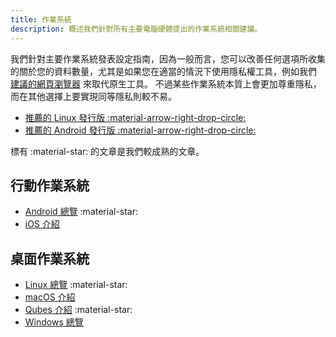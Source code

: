 ```yaml
---
title: 作業系統
description: 概述我們針對所有主要電腦硬體提出的作業系統相關建議。
---
```


我們針對主要作業系統發表設定指南，因為一般而言，您可以改善任何選項所收集的關於您的資料數量，尤其是如果您在適當的情況下使用隱私權工具，例如我們 [建議的網頁瀏覽器](../desktop-browsers.md) 來取代原生工具。 不過某些作業系統本質上會更加尊重隱私，而在其他選擇上要實現同等隱私則較不易。

- [推薦的 Linux 發行版 :material-arrow-right-drop-circle:](../desktop.md)
- [推薦的 Android 發行版 :material-arrow-right-drop-circle:](../android/distributions.md)

標有 :material-star: 的文章是我們較成熟的文章。

## 行動作業系統

- [Android 總覽](android-overview.md) :material-star:
- [iOS 介紹](ios-overview.md)

## 桌面作業系統

- [Linux 總覽](linux-overview.md) :material-star:
- [macOS 介紹](macos-overview.md)
- [Qubes 介紹](qubes-overview.md) :material-star:
- [Windows 總覽](windows/index.md)
